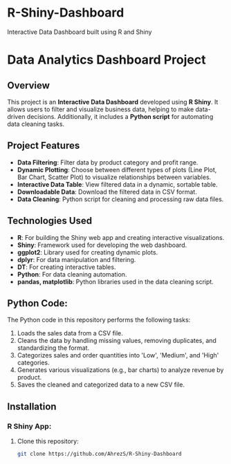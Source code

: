 # R-Shiny-Dashboard
Interactive Data Dashboard built using R and Shiny

# Data Analytics Dashboard Project

## Overview
This project is an **Interactive Data Dashboard** developed using **R Shiny**. It allows users to filter and visualize business data, helping to make data-driven decisions. Additionally, it includes a **Python script** for automating data cleaning tasks.

## Project Features
- **Data Filtering**: Filter data by product category and profit range.
- **Dynamic Plotting**: Choose between different types of plots (Line Plot, Bar Chart, Scatter Plot) to visualize relationships between variables.
- **Interactive Data Table**: View filtered data in a dynamic, sortable table.
- **Downloadable Data**: Download the filtered data in CSV format.
- **Data Cleaning**: Python script for cleaning and processing raw data files.

## Technologies Used
- **R**: For building the Shiny web app and creating interactive visualizations.
- **Shiny**: Framework used for developing the web dashboard.
- **ggplot2**: Library used for creating dynamic plots.
- **dplyr**: For data manipulation and filtering.
- **DT**: For creating interactive tables.
- **Python**: For data cleaning automation.
- **pandas, matplotlib**: Python libraries used in the data cleaning script.

## Python Code:
The Python code in this repository performs the following tasks:
1. Loads the sales data from a CSV file.
2. Cleans the data by handling missing values, removing duplicates, and standardizing the format.
3. Categorizes sales and order quantities into 'Low', 'Medium', and 'High' categories.
4. Generates various visualizations (e.g., bar charts) to analyze revenue by product.
5. Saves the cleaned and categorized data to a new CSV file.

## Installation

### R Shiny App:
1. Clone this repository:
   ```bash
   git clone https://github.com/AhrezS/R-Shiny-Dashboard
